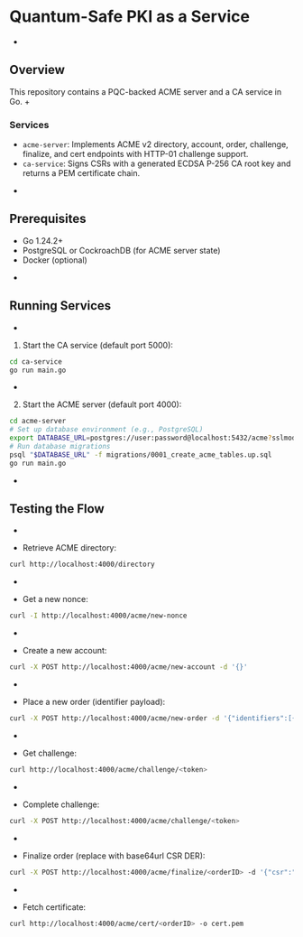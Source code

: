 # Quantum-Safe PKI as a Service 
+
## Overview
This repository contains a PQC-backed ACME server and a CA service in Go.
+
### Services
- `acme-server`: Implements ACME v2 directory, account, order, challenge, finalize, and cert endpoints with HTTP-01 challenge support.
- `ca-service`: Signs CSRs with a generated ECDSA P-256 CA root key and returns a PEM certificate chain.
+
## Prerequisites
- Go 1.24.2+
- PostgreSQL or CockroachDB (for ACME server state)
- Docker (optional)
+
## Running Services
+
1. Start the CA service (default port 5000):
```bash
cd ca-service
go run main.go
```
+
2. Start the ACME server (default port 4000):
```bash
cd acme-server
# Set up database environment (e.g., PostgreSQL)
export DATABASE_URL=postgres://user:password@localhost:5432/acme?sslmode=disable
# Run database migrations
psql "$DATABASE_URL" -f migrations/0001_create_acme_tables.up.sql
go run main.go
```
+
## Testing the Flow
+
- Retrieve ACME directory:
```bash
curl http://localhost:4000/directory
```
+
- Get a new nonce:
```bash
curl -I http://localhost:4000/acme/new-nonce
```
+
- Create a new account:
```bash
curl -X POST http://localhost:4000/acme/new-account -d '{}'
```
+
- Place a new order (identifier payload):
```bash
curl -X POST http://localhost:4000/acme/new-order -d '{"identifiers":[{"type":"dns","value":"example.com"}]}'
```
+
- Get challenge:
```bash
curl http://localhost:4000/acme/challenge/<token>
```
+
- Complete challenge:
```bash
curl -X POST http://localhost:4000/acme/challenge/<token>
```
+
- Finalize order (replace <csr-b64> with base64url CSR DER):
```bash
curl -X POST http://localhost:4000/acme/finalize/<orderID> -d '{"csr":"<csr-b64>"}'
```
+
- Fetch certificate:
```bash
curl http://localhost:4000/acme/cert/<orderID> -o cert.pem
```